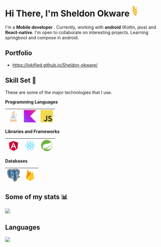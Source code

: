 <h1>Hi There, I'm Sheldon Okware <img  src="https://raw.githubusercontent.com/ABSphreak/ABSphreak/master/gifs/Hi.gif" width="20px" height="40px"></h1>

I'm a **Mobile developer** . Currently, working with **android** (Kotlin, java)  and **React-native**.  I'm open to collaborate on interesting projects. Learning springboot and compose in android.
## Portfolio
- https://lokified.github.io/Sheldon-okware/

## Skill Set :muscle:

These are some of the major technologies that I use.

**Programming Languages**

<img title="Java" alt="Java" width="40px" src="https://raw.githubusercontent.com/github/explore/master/topics/java/java.png" />|<img title="Kotlin" alt="kotlin" width="40px" src="https://raw.githubusercontent.com/github/explore/master/topics/kotlin/kotlin.png" />|<img alt="JS" title="JavaScript" width="40px" src="https://raw.githubusercontent.com/github/explore/master/topics/javascript/javascript.png">
|--|--|--|

**Libraries and Frameworks**

<img title="Angular" alt="Angular" width="40px" src="https://raw.githubusercontent.com/github/explore/master/topics/angular/angular.png">|<img title="React" alt="React" width="40px" src="https://raw.githubusercontent.com/github/explore/master/topics/react/react.png">|<img title="Springboot" alt="Springboot" width="40px" src="https://raw.githubusercontent.com/github/explore/master/topics/spring-boot/spring-boot.png">
|--|--|--|

**Databases**

<img title="PosgreSQL" alt="Postgresql" width="40px" src="https://raw.githubusercontent.com/github/explore/master/topics/postgresql/postgresql.png">|<img title="Firebase" alt="Firebase" width="40px" src="https://raw.githubusercontent.com/github/explore/master/topics/firebase/firebase.png"> <br>
|--|--|

## Some of my stats :bar_chart:

<img src="https://github-readme-stats.vercel.app/api?username=lokified&show_icons=true&theme=radical&include_all_commits=true">

## Languages


  <a href="https://github.com/lokified/github-readme-stats">
  <img align="center" src="https://github-readme-stats.vercel.app/api/top-langs/?username=lokified&theme=highcontrast" />
</a>

<!---
lokified/lokified is a ✨ special ✨ repository because its `README.md` (this file) appears on your GitHub profile.
You can click the Preview link to take a look at your changes.
--->
